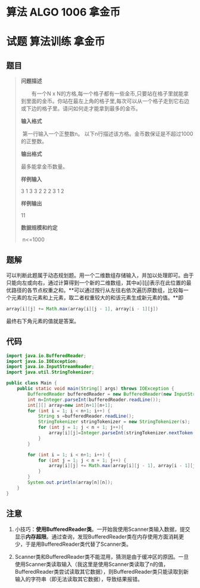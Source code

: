 # 算法 ALGO 1006 拿金币


# 试题 算法训练 拿金币

## 题目

> **问题描述**
>
> 　　有一个N x N的方格,每一个格子都有一些金币,只要站在格子里就能拿到里面的金币。你站在最左上角的格子里,每次可以从一个格子走到它右边或下边的格子里。请问如何走才能拿到最多的金币。
>
> **输入格式**
>
> ​		第一行输入一个正整数n。
> ​		以下n行描述该方格。金币数保证是不超过1000的正整数。
>
> **输出格式**
>
> 最多能拿金币数量。
>
> **样例输入**
>
> 3
> 1 3 3
> 2 2 2
> 3 1 2
>
> **样例输出**
>
> 11
>
> **数据规模和约定**
>
> ​		n<=1000

## 题解

可以判断此题属于动态规划题。用一个二维数组存储输入，并加以处理即可。由于只能向左或向右，通过计算得到一个新的二维数组，其中a\[i\]\[j\]表示在此位置的最优路径的各节点权重之和。**可以通过按行从左往右依次遍历原数组，比较每一个元素的左元素和上元素，取二者权重较大的和该元素生成新元素的值。**即

```java
array[i][j] += Math.max(array[i][j - 1], array[i - 1][j])
```

最终右下角元素的值就是答案。

## 代码

```java
import java.io.BufferedReader;
import java.io.IOException;
import java.io.InputStreamReader;
import java.util.StringTokenizer;

public class Main {
    public static void main(String[] args) throws IOException {
        BufferedReader bufferedReader = new BufferedReader(new InputStreamReader(System.in));
        int n=Integer.parseInt(bufferedReader.readLine());
        int[][] array=new int[n+1][n+1];
        for (int i = 1; i < n+1; i++) {
            String s =bufferedReader.readLine();
            StringTokenizer stringTokenizer = new StringTokenizer(s);
            for (int j = 1; j < n + 1; j++){
                array[i][j]=Integer.parseInt(stringTokenizer.nextToken());
            }
        }

        for (int i = 1; i < n+1; i++) {
            for (int j = 1; j < n + 1; j++) {
                array[i][j] += Math.max(array[i][j - 1], array[i - 1][j]);
            }
        }
        System.out.println(array[n][n]);
    }
}
```

## 注意

1. 小技巧：**使用BufferedReader类**。一开始我使用Scanner类输入数据，提交显示**内存超限**。通过查询，发现BufferedReader类在内存使用方面消耗更少，于是用BufferedReader类代替了Scanner类。

2. Scanner类和BufferedReader类不能混用，猜测是由于缓冲区的原因。一旦使用Scanner类读取输入（我这里是使用Scanner类读取了n的值，BufferedReader类尝试读取其它数据），则BufferedReader类只能读取到新输入的字符串（即无法读取其它数据），导致结果报错。

